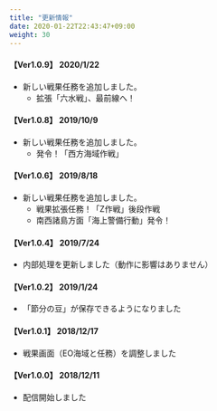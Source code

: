 ```yaml
---
title: "更新情報"
date: 2020-01-22T22:43:47+09:00
weight: 30
---
```


#### 【Ver1.0.9】 2020/1/22

* 新しい戦果任務を追加しました。
  * 拡張「六水戦」、最前線へ！

#### 【Ver1.0.8】 2019/10/9

* 新しい戦果任務を追加しました。
  * 発令！「西方海域作戦」

#### 【Ver1.0.6】 2019/8/18

* 新しい戦果任務を追加しました。
  * 戦果拡張任務！「Z作戦」後段作戦
  * 南西諸島方面「海上警備行動」発令！

#### 【Ver1.0.4】 2019/7/24

* 内部処理を更新しました（動作に影響はありません）

#### 【Ver1.0.2】 2019/1/24

* 「節分の豆」が保存できるようになりました

#### 【Ver1.0.1】 2018/12/17

* 戦果画面（EO海域と任務）を調整しました

#### 【Ver1.0.0】 2018/12/11

* 配信開始しました
